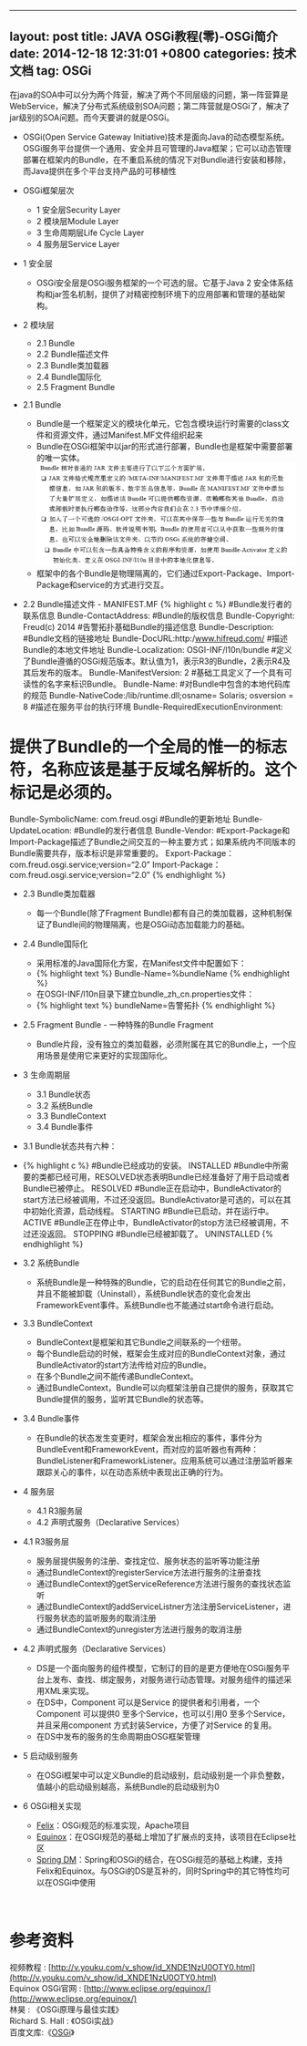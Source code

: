  ---
layout: post
title:  JAVA OSGi教程(零)-OSGi简介
date:   2014-12-18 12:31:01 +0800
categories: 技术文档
tag: OSGi
---

在java的SOA中可以分为两个阵营，解决了两个不同层级的问题，第一阵营算是WebService，解决了分布式系统级别SOA问题；第二阵营就是OSGi了，解决了jar级别的SOA问题。而今天要讲的就是OSGi。

* OSGi(Open Service Gateway Initiative)技术是面向Java的动态模型系统。OSGi服务平台提供一个通用、安全并且可管理的Java框架；它可以动态管理部署在框架内的Bundle，在不重启系统的情况下对Bundle进行安装和移除，而Java提供在多个平台支持产品的可移植性

* OSGi框架层次
	- 1 安全层Security Layer	
	- 2 模块层Module Layer
	- 3 生命周期层Life Cycle Layer
	- 4 服务层Service Layer

* 1 安全层
	- OSGi安全层是OSGi服务框架的一个可选的层。它基于Java 2 安全体系结构和jar签名机制，提供了对精密控制环境下的应用部署和管理的基础架构。

* 2 模块层
	- 2.1 Bundle
	- 2.2 Bundle描述文件
	- 2.3 Bundle类加载器
	- 2.4 Bundle国际化
	- 2.5 Fragment Bundle

* 2.1 Bundle
	* Bundle是一个框架定义的模块化单元，它包含模块运行时需要的class文件和资源文件，通过Manifest.MF文件组织起来
	* Bundle在OSGi框架中以jar的形式进行部署，Bundle也是框架中需要部署的唯一实体。
	![difference between jar and osgi](/images/blog/osgi/0_introduction/1_difference_between_OSGI-bundle_and_Jar.png)
	* 框架中的各个Bundle是物理隔离的，它们通过Export-Package、Import-Package和service的方式进行交互。

* 2.2 Bundle描述文件 - MANIFEST.MF
{% highlight c %}
#Bundle发行者的联系信息
Bundle-ContactAddress:
#Bundle的版权信息
Bundle-Copyright: Freud(c) 2014
#告警拓扑基础Bundle的描述信息
Bundle-Description: 
#Bundle文档的链接地址
Bundle-DocURL:http:/www.hifreud.com/
#描述Bundle的本地文件地址
Bundle-Localization: OSGI-INF/l10n/bundle
#定义了Bundle遵循的OSGi规范版本。默认值为1，表示R3的Bundle，2表示R4及其后发布的版本。
Bundle-ManifestVersion: 2
#基础工具定义了一个具有可读性的名字来标识Bundle。
Bundle-Name: 
#对Bundle中包含的本地代码库的规范
Bundle-NativeCode:/lib/runtime.dll;osname= Solaris; osversion = 8
#描述在服务平台的执行环境
Bundle-RequiredExecutionEnvironment:
# 提供了Bundle的一个全局的惟一的标志符，名称应该是基于反域名解析的。这个标记是必须的。
Bundle-SymbolicName: com.freud.osgi
#Bundle的更新地址
Bundle-UpdateLocation: 
#Bundle的发行者信息
Bundle-Vendor: 
#Export-Package和Import-Package描述了Bundle之间交互的一种主要方式；如果系统内不同版本的Bundle需要共存，版本标识是非常重要的。
Export-Package：com.freud.osgi.service;version=“2.0”
Import-Package：com.freud.osgi.service;version=“2.0”
{% endhighlight %}

* 2.3 Bundle类加载器
	* 每一个Bundle(除了Fragment Bundle)都有自己的类加载器，这种机制保证了Bundle间的物理隔离，也是OSGi动态加载能力的基础。

* 2.4 Bundle国际化
	* 采用标准的Java国际化方案，在Manifest文件中配置如下：
	* {% highlight text %}
	Bundle-Name=%bundleName
	{% endhighlight %}
	* 在OSGI-INF/l10n目录下建立bundle_zh_cn.properties文件：
	* {% highlight text %}
	bundleName=告警拓扑
	{% endhighlight %}

* 2.5 Fragment Bundle - 一种特殊的Bundle Fragment
	* Bundle片段，没有独立的类加载器，必须附属在其它的Bundle上，一个应用场景是使用它来更好的实现国际化。

* 3 生命周期层
	* 3.1 Bundle状态
	* 3.2 系统Bundle
	* 3.3 BundleContext
	* 3.4 Bundle事件

* 3.1 Bundle状态共有六种：
* {% highlight c %}
#Bundle已经成功的安装。
INSTALLED
#Bundle中所需要的类都已经可用，RESOLVED状态表明Bundle已经准备好了用于启动或者Bundle已被停止。
RESOLVED
#Bundle正在启动中，BundleActivator的start方法已经被调用，不过还没返回。BundleActivator是可选的，可以在其中初始化资源，启动线程。
STARTING
#Bundle已启动，并在运行中。
ACTIVE
#Bundle正在停止中，BundleActivator的stop方法已经被调用，不过还没返回。
STOPPING
#Bundle已经被卸载了。
UNINSTALLED
{% endhighlight %}


* 3.2 系统Bundle
	* 系统Bundle是一种特殊的Bundle，它的启动在任何其它的Bundle之前，并且不能被卸载（Uninstall），系统Bundle状态的变化会发出FrameworkEvent事件。系统Bundle也不能通过start命令进行启动。

* 3.3 BundleContext
	* BundleContext是框架和其它Bundle之间联系的一个纽带。
	* 每个Bundle启动的时候，框架会生成对应的BundleContext对象，通过BundleActivator的start方法传给对应的Bundle。
	* 在多个Bundle之间不能传递BundleContext。
	* 通过BundleContext，Bundle可以向框架注册自己提供的服务，获取其它Bundle提供的服务，监听其它Bundle的状态等。

* 3.4 Bundle事件
	* 在Bundle的状态发生变更时，框架会发出相应的事件，事件分为BundleEvent和FrameworkEvent，而对应的监听器也有两种：BundleListener和FrameworkListener。应用系统可以通过注册监听器来跟踪关心的事件，以在动态系统中表现出正确的行为。


* 4 服务层
	* 4.1 R3服务层
	* 4.2 声明式服务（Declarative Services）

* 4.1 R3服务层
	* 服务层提供服务的注册、查找定位、服务状态的监听等功能注册
	* 通过BundleContext的registerService方法进行服务的注册查找
	* 通过BundleContext的getServiceReference方法进行服务的查找状态监听
	* 通过BundleContext的addServiceListner方法注册ServiceListener，进行服务状态的监听服务的取消注册
	* 通过BundleContext的unregister方法进行服务的取消注册

* 4.2 声明式服务（Declarative Services）
	* DS是一个面向服务的组件模型，它制订的目的是更方便地在OSGi服务平台上发布、查找、绑定服务，对服务进行动态管理。对服务组件的描述采用XML来实现。
	* 在DS中，Component 可以是Service 的提供者和引用者，一个Component 可以提供0 至多个Service，也可以引用0 至多个Service，并且采用component 方式封装Service，方便了对Service 的复用。
	* 在DS中发布的服务的生命周期由OSG框架管理

* 5 启动级别服务
	* 在OSGi框架中可以定义Bundle的启动级别，启动级别是一个非负整数，值越小的启动级别越高，系统Bundle的启动级别为0

* 6 OSGi相关实现
	* [Felix](http://felix.apache.org/)：OSGi规范的标准实现，Apache项目
	* [Equinox](http://www.eclipse.org/equinox/)：在OSGI规范的基础上增加了扩展点的支持，该项目在Eclipse社区
	* [Spring DM](http://spring.io/projects)：Spring和OSGi的结合，在OSGi规范的基础上构建，支持Felix和Equinox。与OSGi的DS是互补的，同时Spring中的其它特性均可以在OSGi中使用

<br/>

参考资料
================================

视频教程 : [http://v.youku.com/v_show/id_XNDE1NzU0OTY0.html](http://v.youku.com/v_show/id_XNDE1NzU0OTY0.html)
<br/>
Equinox OSGi官网 : [http://www.eclipse.org/equinox/](http://www.eclipse.org/equinox/)
<br/>
林昊 : 《OSGi原理与最佳实践》
<br/>
Richard S. Hall : 《OSGi实战》
<br />
百度文库:《[OSGi](http://wenku.baidu.com/link?url=qXGnTGaAYk__uLiPohhnQpfyR-yWsyW88GFmyREDf4EyHiFd1dulfX8-7K698euO98UryZKd2QPEMbtVoX--5IRRA-QVFrDvy6kh49e4sBy)》
